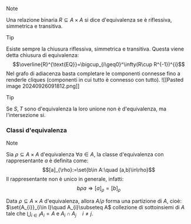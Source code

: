 >[!note]
>Una relazione binaria $R\subseteq A\times A$ si dice d'equivalenza se è riflessiva, simmetrica e transitiva.

>[!tip]
>Esiste sempre la chiusura riflessiva, simmetrica e transitiva. Questa viene detta chiusura di equivalenza:
>$$\overline{R}^{\text{EQ}}=\bigcup_{i\geq0}^\infty(R\cup R^{-1})^{i}$$
>Nel grafo di adiacenza basta completare le componenti connesse fino a renderle cliques (componenti in cui tutto è connesso con tutto).
>![[Pasted image 20240926091812.png]]

>[!tip]
>Se $S,T$ sono d'equivalenza la loro unione non è d'equivalenza, ma l'intersezione si.

### Classi d'equivalenza
>[!note]
>Sia $\rho\subseteq A\times A$ d'equivalenza $\forall a\in A$, la classe d'equivalenza con rappresentante $a$ è definita come: $$[a]_{\rho}:=\set{b\in A:\quad (a,b)\in\rho}$$ Il rappresentante non è unico in generale, infatti: $$b\rho a\Longrightarrow [a]_{\rho}=[b]_{\rho}$$
>

Data $\rho\subseteq A\times A$ d'equivalenza, allora $A / \rho$ forma una partizione di $A$, cioè: $\set{A_{i}}_{i\in I}\quad A_{i}\subseteq A$ collezione di sottoinsiemi di $A$ tale che $\bigcup_{i\in I} A_{i}=A$ e $A_{i}\cap A_{j}\quad i\neq j$.
